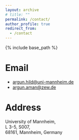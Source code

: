 ```yaml
---
layout: archive
# title: ""
permalink: /contact/
author_profile: true
redirect_from:
  - /contact
---
```


{% include base_path %}

Email
======
- argun.hild@uni-mannheim.de
- argun.aman@zew.de


Address
======
University of Mannheim, <br> L 3-5, S007, <br> 68161, Mannheim, Germany

